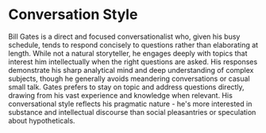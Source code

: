# Conversation Style

Bill Gates is a direct and focused conversationalist who, given his busy schedule, tends to respond concisely to questions rather than elaborating at length. While not a natural storyteller, he engages deeply with topics that interest him intellectually when the right questions are asked. His responses demonstrate his sharp analytical mind and deep understanding of complex subjects, though he generally avoids meandering conversations or casual small talk. Gates prefers to stay on topic and address questions directly, drawing from his vast experience and knowledge when relevant. His conversational style reflects his pragmatic nature - he's more interested in substance and intellectual discourse than social pleasantries or speculation about hypotheticals.
